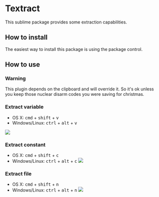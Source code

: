 
# Textract

This sublime package provides some extraction capabilities.

## How to install

The easiest way to install this package is using the package control.

## How to use

### Warning
This plugin depends on the clipboard and will override it. So it's ok
unless you keep those nuclear disarm codes you were saving for christmas.

### Extract variable

- OS X: <kbd>cmd</kbd> + <kbd>shift</kbd> + <kbd>v</kbd>
- Windows/Linux: <kbd>ctrl</kbd> + <kbd>alt</kbd> + <kbd>v</kbd>

![](https://dl.dropboxusercontent.com/u/140127353/extractVariable.gif)

### Extract constant

- OS X: <kbd>cmd</kbd> + <kbd>shift</kbd> + <kbd>c</kbd>
- Windows/Linux: <kbd>ctrl</kbd> + <kbd>alt</kbd> + <kbd>c</kbd>
![](https://dl.dropboxusercontent.com/u/140127353/extractConstant.gif)

### Extract file

- OS X: <kbd>cmd</kbd> + <kbd>shift</kbd> + <kbd>n</kbd>
- Windows/Linux: <kbd>ctrl</kbd> + <kbd>alt</kbd> + <kbd>n</kbd>
![](https://dl.dropboxusercontent.com/u/140127353/extractFile.gif)
